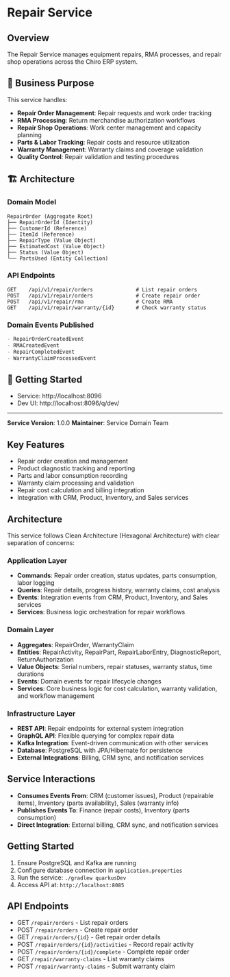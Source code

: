 # Repair Service

## Overview

The Repair Service manages equipment repairs, RMA processes, and repair shop operations across the Chiro ERP system.

## 🎯 Business Purpose

This service handles:

-   **Repair Order Management**: Repair requests and work order tracking
-   **RMA Processing**: Return merchandise authorization workflows
-   **Repair Shop Operations**: Work center management and capacity planning
-   **Parts & Labor Tracking**: Repair costs and resource utilization
-   **Warranty Management**: Warranty claims and coverage validation
-   **Quality Control**: Repair validation and testing procedures

## 🏗️ Architecture

### Domain Model

```
RepairOrder (Aggregate Root)
├── RepairOrderId (Identity)
├── CustomerId (Reference)
├── ItemId (Reference)
├── RepairType (Value Object)
├── EstimatedCost (Value Object)
├── Status (Value Object)
└── PartsUsed (Entity Collection)
```

### API Endpoints

```
GET    /api/v1/repair/orders              # List repair orders
POST   /api/v1/repair/orders              # Create repair order
POST   /api/v1/repair/rma                 # Create RMA
GET    /api/v1/repair/warranty/{id}       # Check warranty status
```

### Domain Events Published

```kotlin
- RepairOrderCreatedEvent
- RMACreatedEvent
- RepairCompletedEvent
- WarrantyClaimProcessedEvent
```

## 🚀 Getting Started

-   Service: http://localhost:8096
-   Dev UI: http://localhost:8096/q/dev/

---

**Service Version**: 1.0.0
**Maintainer**: Service Domain Team

## Key Features

-   Repair order creation and management
-   Product diagnostic tracking and reporting
-   Parts and labor consumption recording
-   Warranty claim processing and validation
-   Repair cost calculation and billing integration
-   Integration with CRM, Product, Inventory, and Sales services

## Architecture

This service follows Clean Architecture (Hexagonal Architecture) with clear separation of concerns:

### Application Layer

-   **Commands**: Repair order creation, status updates, parts consumption, labor logging
-   **Queries**: Repair details, progress history, warranty claims, cost analysis
-   **Events**: Integration events from CRM, Product, Inventory, and Sales services
-   **Services**: Business logic orchestration for repair workflows

### Domain Layer

-   **Aggregates**: RepairOrder, WarrantyClaim
-   **Entities**: RepairActivity, RepairPart, RepairLaborEntry, DiagnosticReport, ReturnAuthorization
-   **Value Objects**: Serial numbers, repair statuses, warranty status, time durations
-   **Events**: Domain events for repair lifecycle changes
-   **Services**: Core business logic for cost calculation, warranty validation, and workflow management

### Infrastructure Layer

-   **REST API**: Repair endpoints for external system integration
-   **GraphQL API**: Flexible querying for complex repair data
-   **Kafka Integration**: Event-driven communication with other services
-   **Database**: PostgreSQL with JPA/Hibernate for persistence
-   **External Integrations**: Billing, CRM sync, and notification services

## Service Interactions

-   **Consumes Events From**: CRM (customer issues), Product (repairable items), Inventory (parts availability), Sales (warranty info)
-   **Publishes Events To**: Finance (repair costs), Inventory (parts consumption)
-   **Direct Integration**: External billing, CRM sync, and notification services

## Getting Started

1. Ensure PostgreSQL and Kafka are running
2. Configure database connection in `application.properties`
3. Run the service: `./gradlew quarkusDev`
4. Access API at: `http://localhost:8085`

## API Endpoints

-   GET `/repair/orders` - List repair orders
-   POST `/repair/orders` - Create repair order
-   GET `/repair/orders/{id}` - Get repair order details
-   POST `/repair/orders/{id}/activities` - Record repair activity
-   POST `/repair/orders/{id}/complete` - Complete repair order
-   GET `/repair/warranty-claims` - List warranty claims
-   POST `/repair/warranty-claims` - Submit warranty claim
